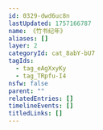 ```yaml
---
id: 0329-dwd6uc8n
lastUpdated: 1757166787
name: 《竹书纪年》
aliases: []
layer: 2
categoryId: cat_8abY-bU7
tagIds:
  - tag_eAgXxyKy
  - tag_TRpfu-I4
nsfw: false
parent: ""
relatedEntries: []
timelineEvents: []
titledLinks: []
---
```


